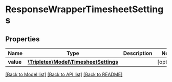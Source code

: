 # ResponseWrapperTimesheetSettings

## Properties
Name | Type | Description | Notes
------------ | ------------- | ------------- | -------------
**value** | [**\Tripletex\Model\TimesheetSettings**](TimesheetSettings.md) |  | [optional] 

[[Back to Model list]](../README.md#documentation-for-models) [[Back to API list]](../README.md#documentation-for-api-endpoints) [[Back to README]](../README.md)


